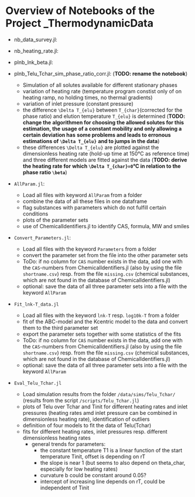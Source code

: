 # Overview of Notebooks of the Project _ThermodynamicData

- nb_data_survey.jl:

- nb_heating_rate.jl:

- plnb_lnk_beta.jl:

- plnb_Telu_Tchar_sim_phase_ratio_corr.jl: (**TODO: rename the notebook**)
    - Simulation of all solutes available for different stationary phases
    - variation of heating rate (temperature program constist only of on heating
      ramp, no holding times, no thermal gradients)
    - variation of inlet pressure (constant pressure)
    - the difference ``\Delta T_{elu}`` between ``T_{char}``(corrected for the phase ratio) and
      elution temperature ``T_{elu}`` is determined (**TODO: change the**
      **algorithmen for choosing the allowed solutes for this estimation, the**
      **usage of a constant mobility and only allowing a certain deviation has**
      **some problems and leads to erronous estimations of ``\Delta T_{elu}``**
      **and to jumps in the data**)
    - these differences ``\Delta T_{elu}`` are plotted against the dimensionless
      heating rate (hold-up time at 150°C as reference time) and three different
      models are fitted against the data (**TODO: derive the heating rate for**
      **which ``\Delta T_{char}=0``°C in relation to the phase ratio ``\beta``**) 


- `AllParam.jl`: 
  - Load all files with keyword `AllParam` from a folder
  - combine the data of all these files in one dataframe
  - flag substances with parameters which do not fulfill certain conditions
  - plots of the parameter sets
  - use of ChemicalIdentifiers.jl to identify CAS, formula, MW and smiles

- `Convert_Parameters.jl`:
  - Load all files with the keyword `Parameters` from a folder
  - convert the parameter set from the file into the other parameter sets
  - ToDo: if no column for `CAS` number exists in the data, add one with the `CAS`-numbers from ChemicalIdentifiers.jl (also by using the file `shortname.csv`) resp. from the file `missing.csv` (chemical substances, which are not found in the database of ChemicalIdentifiers.jl)
  - optional: save the data of all three parameter sets into a file with the keyword `AllParam`

- `Fit_lnk-T_data.jl`
  - Load all files with the keyword `lnk-T` resp. `log10k-T` from a folder
  - fit of the ABC-model and the Kcentric model to the data and convert them to the third parameter set
  - export the parameter sets together with some statistics of the fits
  - ToDo: if no column for `CAS` number exists in the data, add one with the `CAS`-numbers from ChemicalIdentifiers.jl (also by using the file `shortname.csv`) resp. from the file `missing.csv` (chemical substances, which are not found in the database of ChemicalIdentifiers.jl)
  - optional: save the data of all three parameter sets into a file with the keyword `AllParam`

- `Eval_Telu_Tchar.jl`
  - Load simulation results from the folder `/data/sims/Telu_Tchar/` (results from the script `/scripts/Telu_Tchar.jl`)
  - plots of Telu over Tchar and Tinit for different heating rates and inlet pressures (heating rates amd inlet pressure can be combined in dimensionless heating rate), identification of outliers
  - definition of four models to fit the data of Telu(Tchar)
  - fits for different heating rates, inlet pressures resp. different dimensionless heating rates
    - general trends for parameters:
      - the constant temperature T1 is a linear function of the start temperature Tinit, offset is depending on rT
      - the slope is near 1 (but seems to also depend on theta_char, especially for low heating rates)
      - curvature b could be constant around 0.05?
      - intercept of increasing line depends on rT, could be independent of Tinit